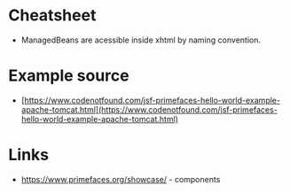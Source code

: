 # Cheatsheet

* ManagedBeans are acessible inside xhtml by naming convention.

# Example source
- [https://www.codenotfound.com/jsf-primefaces-hello-world-example-apache-tomcat.html](https://www.codenotfound.com/jsf-primefaces-hello-world-example-apache-tomcat.html)

# Links
- https://www.primefaces.org/showcase/ - components